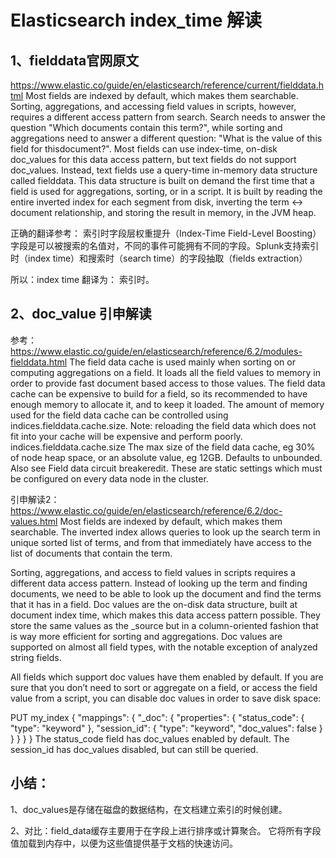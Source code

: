 # Elasticsearch index_time 解读

## 1、fielddata官网原文
https://www.elastic.co/guide/en/elasticsearch/reference/current/fielddata.html
Most fields are indexed by default, which makes them searchable. Sorting, aggregations, and accessing field values in scripts, however, requires a different access pattern from search.
Search needs to answer the question "Which documents contain this term?", while sorting and aggregations need to answer a different question: "What is the value of this field for thisdocument?".
Most fields can use index-time, on-disk doc_values for this data access pattern, but text fields do not support doc_values.
Instead, text fields use a query-time in-memory data structure called fielddata. This data structure is built on demand the first time that a field is used for aggregations, sorting, or in a script. It is built by reading the entire inverted index for each segment from disk, inverting the term ↔︎ document relationship, and storing the result in memory, in the JVM heap.

正确的翻译参考：
索引时字段层权重提升（Index-Time Field-Level Boosting）
字段是可以被搜索的名值对，不同的事件可能拥有不同的字段。Splunk支持索引时（index time）和搜索时（search time）的字段抽取（fields extraction）

所以：index time 翻译为： 索引时。

## 2、doc_value 引申解读
参考：https://www.elastic.co/guide/en/elasticsearch/reference/6.2/modules-fielddata.html
The field data cache is used mainly when sorting on or computing aggregations on a field. It loads all the field values to memory in order to provide fast document based access to those values. The field data cache can be expensive to build for a field, so its recommended to have enough memory to allocate it, and to keep it loaded.
The amount of memory used for the field data cache can be controlled using indices.fielddata.cache.size. Note: reloading the field data which does not fit into your cache will be expensive and perform poorly.
indices.fielddata.cache.size
The max size of the field data cache, eg 30% of node heap space, or an absolute value, eg 12GB. Defaults to unbounded. Also see Field data circuit breakeredit.
These are static settings which must be configured on every data node in the cluster.

引申解读2：
https://www.elastic.co/guide/en/elasticsearch/reference/6.2/doc-values.html
Most fields are indexed by default, which makes them searchable. The inverted index allows queries to look up the search term in unique sorted list of terms, and from that immediately have access to the list of documents that contain the term.

Sorting, aggregations, and access to field values in scripts requires a different data access pattern. Instead of looking up the term and finding documents, we need to be able to look up the document and find the terms that it has in a field.
Doc values are the on-disk data structure, built at document index time, which makes this data access pattern possible. They store the same values as the _source but in a column-oriented fashion that is way more efficient for sorting and aggregations. Doc values are supported on almost all field types, with the notable exception of analyzed string fields.


All fields which support doc values have them enabled by default. If you are sure that you don’t need to sort or aggregate on a field, or access the field value from a script, you can disable doc values in order to save disk space:

PUT my_index
{
  "mappings": {
    "_doc": {
      "properties": {
        "status_code": { 
          "type":       "keyword"
        },
        "session_id": { 
          "type":       "keyword",
          "doc_values": false
        }
      }
    }
  }
}
The status_code field has doc_values enabled by default.
The session_id has doc_values disabled, but can still be queried.

## 小结：
1、doc_values是存储在磁盘的数据结构，在文档建立索引的时候创建。

2、对比：field_data缓存主要用于在字段上进行排序或计算聚合。 它将所有字段值加载到内存中，以便为这些值提供基于文档的快速访问。
